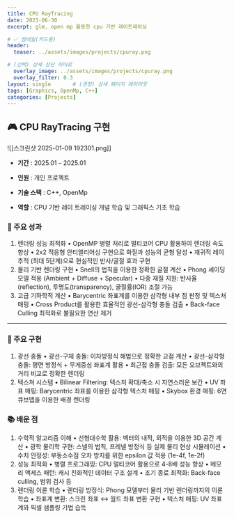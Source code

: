 ```yaml
---
title: CPU RayTracing
date: 2023-06-30
excerpt: glm, open mp 활용한 cpu 기반 레이트레이싱 

# ✅ 썸네일(카드용)
header:
  teaser: ../assets/images/projects/cpuray.png

# (선택) 상세 상단 히어로
  overlay_image: ../assets/images/projects/cpuray.png
  overlay_filter: 0.3
layout: single       # (권장) 상세 페이지 레이아웃
tags: [Graphics, OpenMp, C++]
categories: [Projects]
---
```


## 🎮 CPU RayTracing 구현

![[스크린샷 2025-01-09 192301.png]]

- **기간** : 2025.01 – 2025.01
    
- **인원** : 개인 프로젝트
    
- **기술 스택** : C++, OpenMp
    
- **역할** : CPU 기반 레이 트레이싱 개념 학습 및 그래픽스 기초 학습
    

### 🎯 주요 성과
1. 렌더링 성능 최적화
	•	OpenMP 병렬 처리로 멀티코어 CPU 활용하여 렌더링 속도 향상
	•	2x2 적응형 안티앨리어싱 구현으로 화질과 성능의 균형 달성
	•	재귀적 레이 추적 (최대 5단계)으로 현실적인 반사/굴절 효과 구현
2. 물리 기반 렌더링 구현
	•	Snell의 법칙을 이용한 정확한 굴절 계산
	•	Phong 셰이딩 모델 적용 (Ambient + Diffuse + Specular)
	•	다중 재질 지원: 반사율(reflection), 투명도(transparency), 굴절률(IOR) 조절 가능
3. 고급 기하학적 계산
	•	Barycentric 좌표계를 이용한 삼각형 내부 점 판정 및 텍스처 매핑
	•	Cross Product를 활용한 효율적인 광선-삼각형 충돌 검출
	•	Back-face Culling 최적화로 불필요한 연산 제거
	
---

### 🔑 주요 구현

1. 광선 충돌
	•	광선-구체 충돌: 이차방정식 해법으로 정확한 교점 계산
	•	광선-삼각형 충돌: 평면 방정식 + 무게중심 좌표계 활용
	•	최근접 충돌 검출: 모든 오브젝트와의 거리 비교로 정확한 렌더링
2. 텍스쳐 시스템
	•	Bilinear Filtering: 텍스처 확대/축소 시 자연스러운 보간
	•	UV 좌표 매핑: Barycentric 좌표를 이용한 삼각형 텍스처 매핑
	•	Skybox 환경 매핑: 6면 큐브맵을 이용한 배경 렌더링

### 📚 배운 점

1. 수학적 알고리즘 이해
	•	선형대수학 활용: 벡터의 내적, 외적을 이용한 3D 공간 계산
	•	광학 물리학 구현: 스넬의 법칙, 프레넬 방정식 등 실제 물리 현상 시뮬레이션
	•	수치 안정성: 부동소수점 오차 방지를 위한 epsilon 값 적용 (1e-4f, 1e-2f)
2. 성능 최적화 
	•	병렬 프로그래밍: CPU 멀티코어 활용으로 4-8배 성능 향상
	•	메모리 액세스 패턴: 캐시 친화적인 데이터 구조 설계
	•	조기 종료 최적화: Back-face culling, 범위 검사 등
3. 렌더링 이론 학습
	•	렌더링 방정식: Phong 모델부터 물리 기반 렌더링까지의 이론 학습
	•	좌표계 변환: 스크린 좌표 ↔ 월드 좌표 변환 구현
	•	텍스처 매핑: UV 좌표계와 픽셀 샘플링 기법 습득
